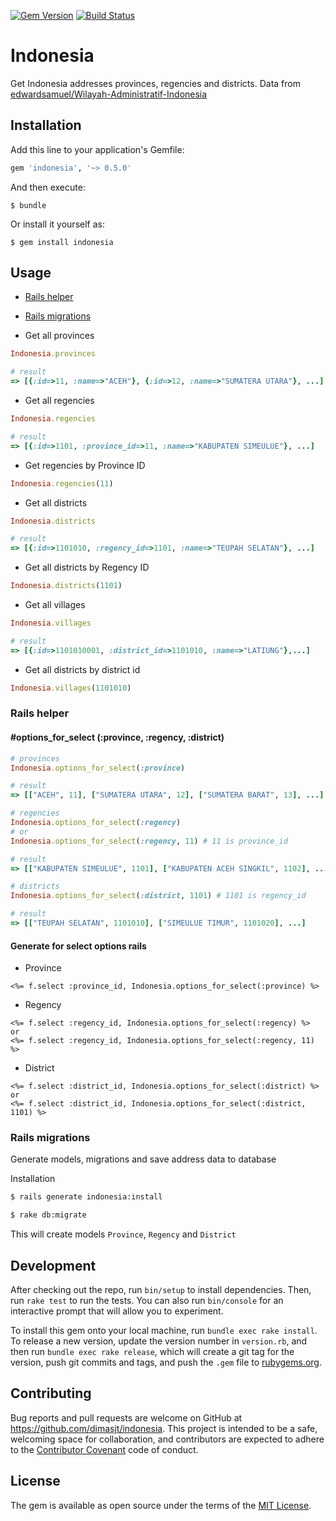[![Gem Version](https://badge.fury.io/rb/indonesia.svg)](https://badge.fury.io/rb/indonesia)
[![Build Status](https://travis-ci.org/dimasjt/indonesia.svg?branch=master)](https://travis-ci.org/dimasjt/indonesia)


# Indonesia

Get Indonesia addresses provinces, regencies and districts. Data from [edwardsamuel/Wilayah-Administratif-Indonesia](https://github.com/edwardsamuel/Wilayah-Administratif-Indonesia)

## Installation

Add this line to your application's Gemfile:

```ruby
gem 'indonesia', '~> 0.5.0'
```

And then execute:

    $ bundle

Or install it yourself as:

    $ gem install indonesia

## Usage

* [Rails helper](#rails-helper)
* [Rails migrations](#rails-migrations)


* Get all provinces
```ruby
Indonesia.provinces

# result
=> [{:id=>11, :name=>"ACEH"}, {:id=>12, :name=>"SUMATERA UTARA"}, ...]
```

* Get all regencies
```ruby
Indonesia.regencies

# result
=> [{:id=>1101, :province_id=>11, :name=>"KABUPATEN SIMEULUE"}, ...]
```

* Get regencies by Province ID
```ruby
Indonesia.regencies(11)
```

* Get all districts
```ruby
Indonesia.districts

# result
=> [{:id=>1101010, :regency_id=>1101, :name=>"TEUPAH SELATAN"}, ...]
```

* Get all districts by Regency ID
```ruby
Indonesia.districts(1101)
```

* Get all villages
```ruby
Indonesia.villages

# result
=> [{:id=>1101010001, :district_id=>1101010, :name=>"LATIUNG"},...]
```

* Get all districts by district id
```ruby
Indonesia.villages(1101010)
```
### Rails helper

#### #options_for_select (:province, :regency, :district)
```ruby
# provinces
Indonesia.options_for_select(:province)

# result
=> [["ACEH", 11], ["SUMATERA UTARA", 12], ["SUMATERA BARAT", 13], ...]

# regencies
Indonesia.options_for_select(:regency)
# or
Indonesia.options_for_select(:regency, 11) # 11 is province_id

# result
=> [["KABUPATEN SIMEULUE", 1101], ["KABUPATEN ACEH SINGKIL", 1102], ...]

# districts
Indonesia.options_for_select(:district, 1101) # 1101 is regency_id

# result
=> [["TEUPAH SELATAN", 1101010], ["SIMEULUE TIMUR", 1101020], ...]
```
#### Generate for select options rails
* Province
```erb
<%= f.select :province_id, Indonesia.options_for_select(:province) %>
```

* Regency
```erb
<%= f.select :regency_id, Indonesia.options_for_select(:regency) %>
or
<%= f.select :regency_id, Indonesia.options_for_select(:regency, 11) %>
```

* District
```erb
<%= f.select :district_id, Indonesia.options_for_select(:district) %>
or
<%= f.select :district_id, Indonesia.options_for_select(:district, 1101) %>
```

### Rails migrations

Generate models, migrations and save address data to database

Installation

```bash
$ rails generate indonesia:install

$ rake db:migrate
```
This will create models `Province`, `Regency` and `District`

## Development

After checking out the repo, run `bin/setup` to install dependencies. Then, run `rake test` to run the tests. You can also run `bin/console` for an interactive prompt that will allow you to experiment.

To install this gem onto your local machine, run `bundle exec rake install`. To release a new version, update the version number in `version.rb`, and then run `bundle exec rake release`, which will create a git tag for the version, push git commits and tags, and push the `.gem` file to [rubygems.org](https://rubygems.org).

## Contributing

Bug reports and pull requests are welcome on GitHub at https://github.com/dimasjt/indonesia. This project is intended to be a safe, welcoming space for collaboration, and contributors are expected to adhere to the [Contributor Covenant](http://contributor-covenant.org) code of conduct.


## License

The gem is available as open source under the terms of the [MIT License](http://opensource.org/licenses/MIT).

